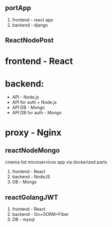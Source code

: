 ## portApp
1. frontend - react app
2. backend - django

## ReactNodePost
# frontend - React
# backend:
- API - Node,js
- API for auth = Node.js
- API DB - Mongo
- API DB for auth - Mongo
# proxy - Nginx

## reactNodeMongo
cinema list microservices app via dockerized parts
1. frontend - React
2. backend - NodeJS
3. DB - Mongo

## reactGolangJWT
1. frontend - React
2. backend - Go+GORM+Fiber
3. DB - mysql